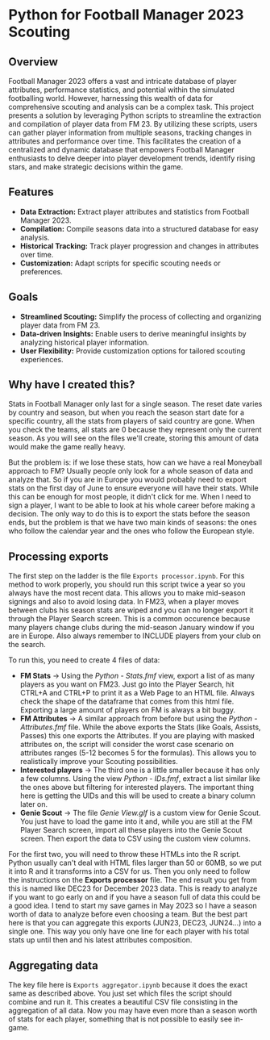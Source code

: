 # Python for Football Manager 2023 Scouting

## Overview
Football Manager 2023 offers a vast and intricate database of player attributes, performance statistics, and potential within the simulated footballing world. However, harnessing this wealth of data for comprehensive scouting and analysis can be a complex task. This project presents a solution by leveraging Python scripts to streamline the extraction and compilation of player data from FM 23. By utilizing these scripts, users can gather player information from multiple seasons, tracking changes in attributes and performance over time. This facilitates the creation of a centralized and dynamic database that empowers Football Manager enthusiasts to delve deeper into player development trends, identify rising stars, and make strategic decisions within the game.

## Features
- **Data Extraction:** Extract player attributes and statistics from Football Manager 2023.
- **Compilation:** Compile seasons data into a structured database for easy analysis.
- **Historical Tracking:** Track player progression and changes in attributes over time.
- **Customization:** Adapt scripts for specific scouting needs or preferences.

## Goals
- **Streamlined Scouting:** Simplify the process of collecting and organizing player data from FM 23.
- **Data-driven Insights:** Enable users to derive meaningful insights by analyzing historical player information.
- **User Flexibility:** Provide customization options for tailored scouting experiences.

## Why have I created this?
Stats in Football Manager only last for a single season. The reset date varies by country and season, but when you reach the season start date for a specific country, all the stats from players of said country are gone. When you check the teams, all stats are 0 because they represent only the current season. As you will see on the files we'll create, storing this amount of data would make the game really heavy.

But the problem is: if we lose these stats, how can we have a real Moneyball approach to FM? Usually people only look for a whole season of data and analyze that. So if you are in Europe you would probably need to export stats on the first day of June to ensure everyone will have their stats. While this can be enough for most people, it didn't click for me. When I need to sign a player, I want to be able to look at his whole career before making a decision. The only way to do this is to export the stats before the season ends, but the problem is that we have two main kinds of seasons: the ones who follow the calendar year and the ones who follow the European style.

## Processing exports
The first step on the ladder is the file ``Exports processor.ipynb``. For this method to work properly, you should run this script twice a year so you always have the most recent data. This allows you to make mid-season signings and also to avoid losing data. In FM23, when a player moves between clubs his season stats are wiped and you can no longer export it through the Player Search screen. This is a common occurence because many players change clubs during the mid-season January window if you are in Europe. Also always remember to INCLUDE players from your club on the search.

To run this, you need to create 4 files of data:
- **FM Stats** -> Using the *Python - Stats.fmf* view, export a list of as many players as you want on FM23. Just go into the Player Search, hit CTRL+A and CTRL+P to print it as a Web Page to an HTML file. Always check the shape of the dataframe that comes from this html file. Exporting a large amount of players on FM is always a bit buggy.
- **FM Attributes** -> A similar approach from before but using the *Python - Attributes.fmf* file. While the above exports the Stats (like Goals, Assists, Passes) this one exports the Attributes. If you are playing with masked attributes on, the script will consider the worst case scenario on attributes ranges (5-12 becomes 5 for the formulas). This allows you to realistically improve your Scouting possibilities.
- **Interested players** -> The third one is a little smaller because it has only a few columns. Using the view *Python - IDs.fmf*, extract a list similar like the ones above but filtering for interested players. The important thing here is getting the UIDs and this will be used to create a binary column later on.
- **Genie Scout** -> The file *Genie View.glf* is a custom view for Genie Scout. You just have to load the game into it and, while you are still at the FM Player Search screen, import all these players into the Genie Scout screen. Then export the data to CSV using the custom view columns.

For the first two, you will need to throw these HTMLs into the R script. Python usually can't deal with HTML files larger than 50 or 60MB, so we put it into R and it transforms into a CSV for us. Then you only need to follow the instructions on the **Exports processor** file. The end result you get from this is named like DEC23 for December 2023 data. This is ready to analyze if you want to go early on and if you have a season full of data this could be a good idea. I tend to start my save games in May 2023 so I have a season worth of data to analyze before even choosing a team. But the best part here is that you can aggregate this exports (JUN23, DEC23, JUN24...) into a single one. This way you only have one line for each player with his total stats up until then and his latest attributes composition.

## Aggregating data
The key file here is ``Exports aggregator.ipynb`` because it does the exact same as described above. You just set which files the script should combine and run it. This creates a beautiful CSV file consisting in the aggregation of all data. Now you may have even more than a season worth of stats for each player, something that is not possible to easily see in-game.
